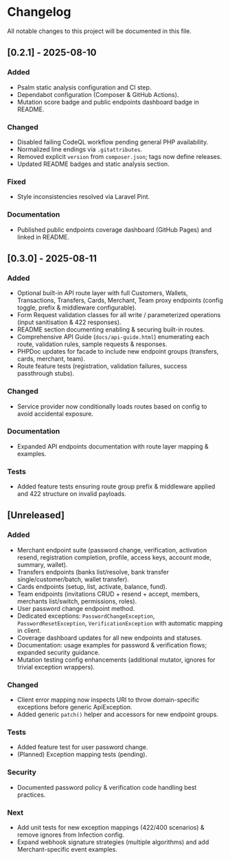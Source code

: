 # Changelog

All notable changes to this project will be documented in this file.

## [0.2.1] - 2025-08-10
### Added
- Psalm static analysis configuration and CI step.
- Dependabot configuration (Composer & GitHub Actions).
- Mutation score badge and public endpoints dashboard badge in README.

### Changed
- Disabled failing CodeQL workflow pending general PHP availability.
- Normalized line endings via `.gitattributes`.
- Removed explicit `version` from `composer.json`; tags now define releases.
- Updated README badges and static analysis section.

### Fixed
- Style inconsistencies resolved via Laravel Pint.

### Documentation
- Published public endpoints coverage dashboard (GitHub Pages) and linked in README.

## [0.3.0] - 2025-08-11
### Added
- Optional built-in API route layer with full Customers, Wallets, Transactions, Transfers, Cards, Merchant, Team proxy endpoints (config toggle, prefix & middleware configurable).
- Form Request validation classes for all write / parameterized operations (input sanitisation & 422 responses).
- README section documenting enabling & securing built-in routes.
- Comprehensive API Guide (`docs/api-guide.html`) enumerating each route, validation rules, sample requests & responses.
- PHPDoc updates for facade to include new endpoint groups (transfers, cards, merchant, team).
- Route feature tests (registration, validation failures, success passthrough stubs).

### Changed
- Service provider now conditionally loads routes based on config to avoid accidental exposure.

### Documentation
- Expanded API endpoints documentation with route layer mapping & examples.

### Tests
- Added feature tests ensuring route group prefix & middleware applied and 422 structure on invalid payloads.

## [Unreleased]
### Added
- Merchant endpoint suite (password change, verification, activation resend, registration completion, profile, access keys, account mode, summary, wallet).
- Transfers endpoints (banks list/resolve, bank transfer single/customer/batch, wallet transfer).
- Cards endpoints (setup, list, activate, balance, fund).
- Team endpoints (invitations CRUD + resend + accept, members, merchants list/switch, permissions, roles).
- User password change endpoint method.
- Dedicated exceptions: `PasswordChangeException`, `PasswordResetException`, `VerificationException` with automatic mapping in client.
- Coverage dashboard updates for all new endpoints and statuses.
- Documentation: usage examples for password & verification flows; expanded security guidance.
- Mutation testing config enhancements (additional mutator, ignores for trivial exception wrappers).

### Changed
- Client error mapping now inspects URI to throw domain-specific exceptions before generic ApiException.
- Added generic `patch()` helper and accessors for new endpoint groups.

### Tests
- Added feature test for user password change.
- (Planned) Exception mapping tests (pending).

### Security
- Documented password policy & verification code handling best practices.

### Next
- Add unit tests for new exception mappings (422/400 scenarios) & remove ignores from Infection config.
- Expand webhook signature strategies (multiple algorithms) and add Merchant-specific event examples.
